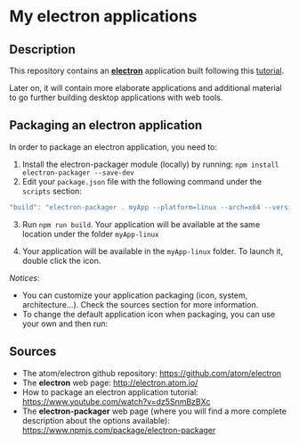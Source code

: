 # My electron applications


## Description

This repository contains an **[electron](http://electron.atom.io/)** application built following this
[tutorial](https://www.youtube.com/watch?v=ojX5yz35v4M&feature=youtu.be).

Later on, it will contain more elaborate applications and additional material to go further
building desktop applications with web tools.


## Packaging an electron application

In order to package an electron application, you need to:

1. Install the electron-packager module (locally) by running: `npm install electron-packager --save-dev`
2. Edit your `package.json` file with the following command under the `scripts` section:

```javascript
"build": "electron-packager . myApp --platform=linux --arch=x64 --version=0.27.2"
```

3. Run `npm run build`. Your application will be available at the same location
under the folder `myApp-linux`

4. Your application will be available in the `myApp-linux` folder. To launch it, double click the icon.

*Notices*:
  * You can customize your application packaging (icon, system, architecture...). Check the sources section for more information.
  * To change the default application icon when packaging, you can use your own
  and then run: 

## Sources

* The atom/electron github repository: https://github.com/atom/electron
* The **electron** web page: http://electron.atom.io/
* How to package an electron application tutorial: https://www.youtube.com/watch?v=dz5SnmBzBXc
* The **electron-packager** web page (where you will find a more complete description about the options available): https://www.npmjs.com/package/electron-packager

